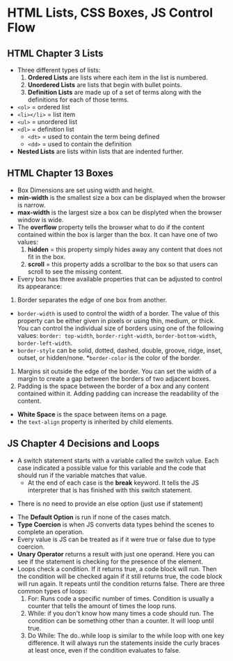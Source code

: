 # HTML Lists, CSS Boxes, JS Control Flow

## HTML Chapter 3 Lists

* Three different types of lists:
  1. **Ordered Lists** are lists where each item in the list is numbered.
  1. **Unordered Lists** are lists that begin with bullet points.
  1. **Definition Lists** are made up of a set of terms along with the definitions for each of those terms.
* `<ol>` = ordered list
* `<li></li>` = list item
* `<ul>` = unordered list
* `<dl>` = definition list
  * `<dt>` = used to contain the term being defined
  * `<dd>` = used to contain the definition
* **Nested Lists** are lists within lists that are indented further.

## HTML Chapter 13 Boxes

* Box Dimensions are set using width and height.
* **min-width** is the smallest size a box can be displayed when the browser is narrow.
* **max-width** is the largest size a box can be displyted when the browser window is wide.
* The **overflow** property tells the browser what to do if the content contained within the box is larger than the box. It can have one of two values:
  1. **hidden** = this property simply hides away any content that does not fit in the box.
  1. **scroll** = this property adds a scrollbar to the box so that users can scroll to see the missing content.
* Every box has three available properties that can be adjusted to control its appearance:
 1. Border separates the edge of one box from another.
  * `border-width` is used to control the width of a border. The value of this property can be either given in pixels or using thin, medium, or thick. You can control the individual size of borders using one of the following values: `border: top-width`, `border-right-width`, `border-bottom-width`, `border-left-width`.
  * `border-style` can be solid, dotted, dashed, double, groove, ridge, inset, outset, or hidden/none.
  *`border-color` is the color of the border.
 1. Margins sit outside the edge of the border. You can set the width of a margin to create a gap between the borders of two adjacent boxes.
 1. Padding is the space between the border of a box and any content contained within it. Adding padding can increase the readability of the content.
* **White Space** is the space between items on a page.
* the `text-align` property is inherited by child elements.

## JS Chapter 4 Decisions and Loops

* A switch statement starts with a variable called the switch value. Each case indicated a possible value for this variable and the code that should run if the variable matches that value.
  * At the end of each case is the **break** keyword. It tells the JS interpreter that is has finished with this switch statement.
- There is no need to provide an else option (just use if statement)
* The **Default Option** is run if none of the cases match.
* **Type Coercion** is when JS converts data types behind the scenes to complete an operation.
* Every value is JS can be treated as if it were true or false due to type coercion.
* **Unary Operator** returns a result with just one operand. Here you can see if the statement is checking for the presence of the element.
* Loops check a condition. If it returns true, a code block will run. Then the condition will be checked again if it still returns true, the code block will run again. It repeats until the condition returns false. There are three common types of loops:
  1. For: Runs code a specific number of times. Condition is usually a counter that tells the amount of times the loop runs.
  2. While: if you don't know how many times a code should run. The condition can be something other than a counter. It will loop until true.
  3. Do While: The do..while loop is similar to the while loop with one key difference. It will always run the statements inside the curly braces at least once, even if the condition evaluates to false.
